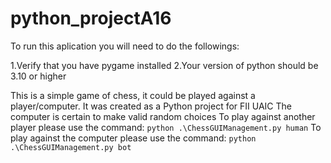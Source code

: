 # python_projectA16
To run this aplication you will need to do the followings:

1.Verify that you have pygame installed
2.Your version of python should be 3.10 or higher


This is a simple game of chess, it could be played against a player/computer. It was created as a Python project for FII UAIC
The computer is certain to make valid random choices
To play against another player please use the command: 
```python .\ChessGUIManagement.py human```
To play against the computer please use the command:
```python .\ChessGUIManagement.py bot```
